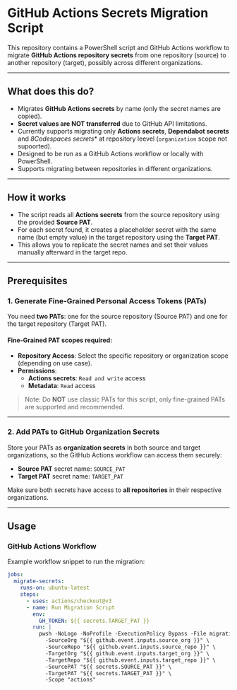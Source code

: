# GitHub Actions Secrets Migration Script

This repository contains a PowerShell script and GitHub Actions workflow to migrate **GitHub Actions repository secrets** from one repository (source) to another repository (target), possibly across different organizations.

---

## What does this do?

- Migrates **GitHub Actions secrets** by name (only the secret names are copied).
- **Secret values are NOT transferred** due to GitHub API limitations.
- Currently supports migrating only **Actions secrets**, **Dependabot secrets** and *8Codespaces secrets** at repository leevel (`organization` scope not supoorted).
- Designed to be run as a GitHub Actions workflow or locally with PowerShell.
- Supports migrating between repositories in different organizations.

---

## How it works

- The script reads all **Actions secrets** from the source repository using the provided **Source PAT**.
- For each secret found, it creates a placeholder secret with the same name (but empty value) in the target repository using the **Target PAT**.
- This allows you to replicate the secret names and set their values manually afterward in the target repo.

---

## Prerequisites

### 1. Generate Fine-Grained Personal Access Tokens (PATs)

You need **two PATs**: one for the source repository (Source PAT) and one for the target repository (Target PAT).

#### Fine-Grained PAT scopes required:

- **Repository Access**: Select the specific repository or organization scope (depending on use case).
- **Permissions**:
  - **Actions secrets**: `Read and write` access
  - **Metadata**: `Read` access

> Note: Do **NOT** use classic PATs for this script, only fine-grained PATs are supported and recommended.

---

### 2. Add PATs to GitHub Organization Secrets

Store your PATs as **organization secrets** in both source and target organizations, so the GitHub Actions workflow can access them securely:

- **Source PAT** secret name: `SOURCE_PAT`
- **Target PAT** secret name: `TARGET_PAT`

Make sure both secrets have access to **all repositories** in their respective organizations.

---

## Usage

### GitHub Actions Workflow

Example workflow snippet to run the migration:

```yaml
jobs:
  migrate-secrets:
    runs-on: ubuntu-latest
    steps:
      - uses: actions/checkout@v3
      - name: Run Migration Script
        env:
          GH_TOKEN: ${{ secrets.TARGET_PAT }}
        run: |
          pwsh -NoLogo -NoProfile -ExecutionPolicy Bypass -File migration/Migrate-GitHubVariables.ps1 \
            -SourceOrg "${{ github.event.inputs.source_org }}" \
            -SourceRepo "${{ github.event.inputs.source_repo }}" \
            -TargetOrg "${{ github.event.inputs.target_org }}" \
            -TargetRepo "${{ github.event.inputs.target_repo }}" \
            -SourcePAT "${{ secrets.SOURCE_PAT }}" \
            -TargetPAT "${{ secrets.TARGET_PAT }}" \
            -Scope "actions"
